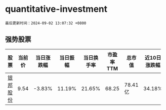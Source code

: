 # quantitative-investment

`最后更新时间：2024-09-02 13:07:32 +0800`

## 强势股票

|股票|当前价|当日涨跌幅|当日振幅|当日换手率|市盈率TTM|总市值|近10日涨跌幅|
|----|----|----|----|----|----|----|----|
|[银邦股份](https://xueqiu.com/S/SZ300337)|9.54|-3.83%|11.19%|21.65%|68.25|78.41亿|34.18%|
